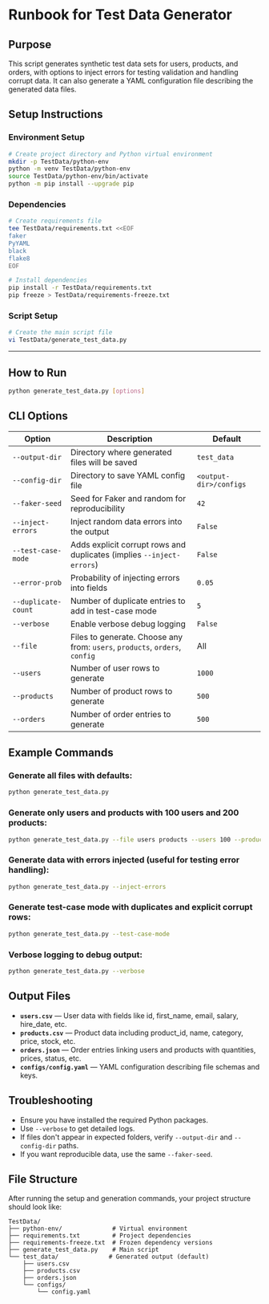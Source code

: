 # Runbook for Test Data Generator

## Purpose
This script generates synthetic test data sets for users, products, and orders, with options to inject errors for testing validation and handling corrupt data. It can also generate a YAML configuration file describing the generated data files.

## Setup Instructions

### Environment Setup
```bash
# Create project directory and Python virtual environment
mkdir -p TestData/python-env
python -m venv TestData/python-env
source TestData/python-env/bin/activate 
python -m pip install --upgrade pip
```

### Dependencies
```bash
# Create requirements file
tee TestData/requirements.txt <<EOF
faker
PyYAML
black
flake8
EOF

# Install dependencies
pip install -r TestData/requirements.txt
pip freeze > TestData/requirements-freeze.txt
```

### Script Setup
```bash
# Create the main script file
vi TestData/generate_test_data.py
```

---

## How to Run
```bash
python generate_test_data.py [options]
```

## CLI Options

| Option | Description | Default |
|--------|-------------|---------|
| `--output-dir` | Directory where generated files will be saved | `test_data` |
| `--config-dir` | Directory to save YAML config file | `<output-dir>/configs` |
| `--faker-seed` | Seed for Faker and random for reproducibility | `42` |
| `--inject-errors` | Inject random data errors into the output | `False` |
| `--test-case-mode` | Adds explicit corrupt rows and duplicates (implies `--inject-errors`) | `False` |
| `--error-prob` | Probability of injecting errors into fields | `0.05` |
| `--duplicate-count` | Number of duplicate entries to add in test-case mode | `5` |
| `--verbose` | Enable verbose debug logging | `False` |
| `--file` | Files to generate. Choose any from: `users`, `products`, `orders`, `config` | All |
| `--users` | Number of user rows to generate | `1000` |
| `--products` | Number of product rows to generate | `500` |
| `--orders` | Number of order entries to generate | `500` |

## Example Commands

### Generate all files with defaults:
```bash
python generate_test_data.py
```

### Generate only users and products with 100 users and 200 products:
```bash
python generate_test_data.py --file users products --users 100 --products 200
```

### Generate data with errors injected (useful for testing error handling):
```bash
python generate_test_data.py --inject-errors
```

### Generate test-case mode with duplicates and explicit corrupt rows:
```bash
python generate_test_data.py --test-case-mode
```

### Verbose logging to debug output:
```bash
python generate_test_data.py --verbose
```

## Output Files

- **`users.csv`** — User data with fields like id, first_name, email, salary, hire_date, etc.
- **`products.csv`** — Product data including product_id, name, category, price, stock, etc.
- **`orders.json`** — Order entries linking users and products with quantities, prices, status, etc.
- **`configs/config.yaml`** — YAML configuration describing file schemas and keys.

## Troubleshooting

- Ensure you have installed the required Python packages.
- Use `--verbose` to get detailed logs.
- If files don't appear in expected folders, verify `--output-dir` and `--config-dir` paths.
- If you want reproducible data, use the same `--faker-seed`.

## File Structure

After running the setup and generation commands, your project structure should look like:

```
TestData/
├── python-env/              # Virtual environment
├── requirements.txt         # Project dependencies
├── requirements-freeze.txt  # Frozen dependency versions
├── generate_test_data.py    # Main script
└── test_data/              # Generated output (default)
    ├── users.csv
    ├── products.csv
    ├── orders.json
    └── configs/
        └── config.yaml
```
